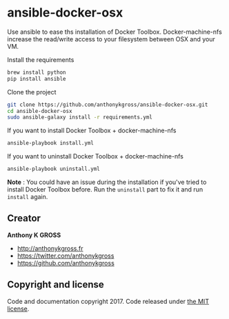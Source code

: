 # ansible-docker-osx
Use ansible to ease ths installation of Docker Toolbox. 
Docker-machine-nfs increase the read/write access to your filesystem between OSX and your VM.

Install the requirements 
```bash
brew install python
pip install ansible
```

Clone the project
```bash
git clone https://github.com/anthonykgross/ansible-docker-osx.git
cd ansible-docker-osx
sudo ansible-galaxy install -r requirements.yml
```

If you want to install Docker Toolbox + docker-machine-nfs
```bash
ansible-playbook install.yml 
```

If you want to uninstall Docker Toolbox + docker-machine-nfs
```bash
ansible-playbook uninstall.yml 
```

**Note** : You could have an issue during the installation if you've tried to install Docker Toolbox before. Run the ```uninstall``` part to fix it and run ```install``` again.

## Creator
**Anthony K GROSS**
- <http://anthonykgross.fr>
- <https://twitter.com/anthonykgross>
- <https://github.com/anthonykgross>

## Copyright and license
Code and documentation copyright 2017. Code released under [the MIT license](https://github.com/anthonykgross/ansible-docker-osx/blob/master/LICENSE).